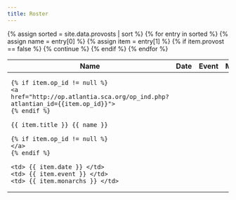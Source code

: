 ```yaml
---
title: Roster
---
```


<table class="pure-table pure-table-bordered">
<thead>
<tr>
    <th> Name </th>
    <th> Date </th>
    <th> Event </th>
    <th> Monarch </th>
</tr>
</thead>
<tbody>
{% assign sorted = site.data.provosts | sort %}
{% for entry in sorted %}
{% assign name = entry[0] %}
{% assign item = entry[1] %}
{% if item.provost == false %}
{% continue %}
{% endif %}
<tr>
    <td>

    {% if item.op_id != null %}
    <a href="http://op.atlantia.sca.org/op_ind.php?atlantian_id={{item.op_id}}">
    {% endif %}

    {{ item.title }} {{ name }}

    {% if item.op_id != null %}
    </a>
    {% endif %}

    <td> {{ item.date }} </td>
    <td> {{ item.event }} </td>
    <td> {{ item.monarchs }} </td>
</tr>
{% endfor %}
</tbody>
</table>
